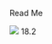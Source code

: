 Read Me




<img src="https://img.shields.io/badge/React-61DAFB?style=flat&logo=React&logoColor=white"/> 
<span>18.2</span>
